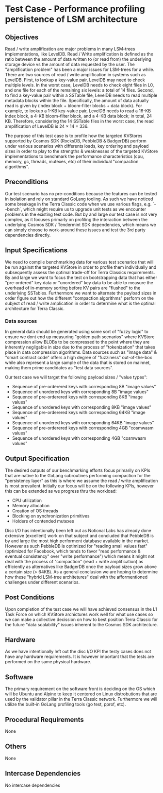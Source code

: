 # Test Case - Performance profiling persistence of LSM architecture

## Objectives
Read / write amplification are major problems in many LSM-trees implementations, like LevelDB. Read / Write amplification is defined as the ratio between the amount of data written to (or read from) the underlying storage device vs the amount of data requested by the user. The "amplification problem" has been a major issues for LSM-trees for a while. There are two sources of read / write amplification in systems such as LevelDB. First, to lookup a key-value pair, LevelDB may need to check multiple levels. In the worst case, LevelDB needs to check eight files in L0, and one file for each of the remaining six levels: a total of 14 files. Second, to find a key-value pair within a SSTable file, LevelDB needs to read multiple metadata blocks within the file. Specifically, the amount of data actually read is given by (index block + bloom-filter blocks + data block). For example, to lookup a 1-KB key-value pair, LevelDB needs to read a 16-KB index block, a 4-KB bloom-filter block, and a 4-KB data block; in total, 24 KB. Therefore, considering the 14 SSTable files in the worst case, the read amplification of LevelDB is 24 × 14 = 336. 

The purpose of this test case is to profile how the targeted KVStores supported by Cosmos SDK (RocksDB, PebbleDB & BadgerDB) perform under various scenarios with differents loads, key ordering and payload sizes in order to play to the strengths & weaknesses of the targeted KVStore implementations to benchmark the performance characteristics (cpu, memory, gc, threads, mutexes, etc) of their individual "compaction algorithms".

## Preconditions
Our test scenario has no pre-conditions because the features can be tested in isolation and rely on standard GoLang tooling. As such we have noticed some breakage in the Terra Classic code when we use various flags, e.g. ´--bench´, which might require us to upgrade unit tests as we encounter problems in the existing test code. But by and large our test case is not very complex, as it focuses primarly on profiling the interaction between the underlying Cosmos SDK / Tendermint SDK dependencies, which means we can simply choose to work-around these issues and test the 3rd party dependencies directly. 


## Input Specifications 
We need to compile benchmarking data for various test scenarios that will be run against the targeted KVStore in order to profile them individually and subsequently assess the optimal trade-off for Terra Classics requirements. By and large we want to focus the test on bootstrapping data that has either "pre-ordered" key data or "unordered" key data to be able to measure the overhead of in-memory sorting before KV pairs are "flushed" to the underlying SSTables. Furthermore we want to alternate the payload sizes in order figure out how the different "compaction algorithms" perform on the subject of read / write amplication in order to determine what is the optimal architecture for Terra Classic.

### Data sources
In general data should be generated using some sort of "fuzzy logic" to ensure we dont end up measuring "golden path scenarios" where KVStore compression allow BLOBs to be compressed to the point where they are inherently negligable in size due to the process of "tokenization" that takes place in data compression algorithms. Data sources such as "image data" & "smart contract code" offers a high degree of "fuzziness" out-of-the-box while also represent a large sample of the data that is stored on mainnet, making them prime candidates as "test data sources".

Our test case we will target the following payload sizes / "value types":

- Sequence of pre-orderered keys with corresponding 8B "image values"
- Sequence of unordered keys with corresponding 8B "image values"
- Sequence of pre-orderered keys with corresponding 8KB "image values"
- Sequence of unordered keys with corresponding 8KB "image values"
- Sequence of pre-orderered keys with corresponding 64KB "image values"
- Sequence of unordered keys with corresponding 64KB "image values"
- Sequence of pre-orderered keys with corresponding 4GB "cosmwasm values"
- Sequence of unordered keys with corresponding 4GB "cosmwasm values"

## Output Specification
The desired outputs of our benchmarking efforts focus primarily on KPIs that are native to the GoLang subroutines performing compaction for the "persistency layer" as this is where we assume the read / write amplification is most prevailent. Initially our focus will be on the following KPIs, however this can be extended as we progress thru the workload:

- CPU utilization
- Memory allocation
- Creation of OS threads
- Blocking on synchronization primitives
- Holders of contended mutexes

Disc I/O has intentionally been left out as Notional Labs has already done extensive (excellent) work on that subject and concluded that PebbleDB is by and large the most high performent database available in the market. However as such PebbleDB is optimized for "reading small values fast" (optimized for Facebook, which tends to favor "read performance & eventual consistency" over "write performance") which means it might not deal with the process of "compaction" (read + write amplification) as efficiently as alternatives like BadgerDB once the payload sizes grow above a certain size (> 64KB). As a general conclusion we are hoping to determine how these "hybrid LSM-tree architetures" deal with the afformentioned challenges under different scenarios.

## Post Conditions
Upon completion of the test case we will have achieved consensus in the L1 Task Force on which KVStore archictures work well for what use cases so we can make a collective decission on how to best position Terra Classic for the future "data scalability" issues inherent to the Cosmos SDK architecture.

## Hardware
As we have intentionally left out the disc I/O KPI the testy cases does not have any hardware requirements. It is however important that the tests are performed on the same physical hardware.

## Software
The primary requirement on the software front is deciding on the OS which will be Ubuntu and Alpine to keep  it centered on Linux distrobutions that are used by the validator pillar in the Terra Classic network. Furthermore we will utilize the built-in GoLang profiling tools (go test, pprof, etc).

## Procedural Requirements
None

## Others
None

## Intercase Dependencies
No intercase dependencies
